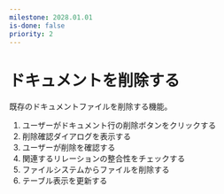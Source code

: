 ```yaml
---
milestone: 2028.01.01
is-done: false
priority: 2
---
```


# ドキュメントを削除する

既存のドキュメントファイルを削除する機能。

1. ユーザーがドキュメント行の削除ボタンをクリックする
2. 削除確認ダイアログを表示する
3. ユーザーが削除を確認する
4. 関連するリレーションの整合性をチェックする
5. ファイルシステムからファイルを削除する
6. テーブル表示を更新する
